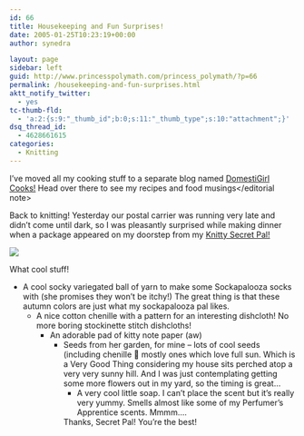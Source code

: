 ```yaml
---
id: 66
title: Housekeeping and Fun Surprises!
date: 2005-01-25T10:23:19+00:00
author: synedra

layout: page
sidebar: left
guid: http://www.princesspolymath.com/princess_polymath/?p=66
permalink: /housekeeping-and-fun-surprises.html
aktt_notify_twitter:
  - yes
tc-thumb-fld:
  - 'a:2:{s:9:"_thumb_id";b:0;s:11:"_thumb_type";s:10:"attachment";}'
dsq_thread_id:
  - 4628661615
categories:
  - Knitting
---
```

<editorial note>I&#8217;ve moved all my cooking stuff to a separate blog named [DomestiGirl Cooks!](http://cook.domestigirl.com) Head over there to see my recipes and food musings</editorial note>
  
Back to knitting! Yesterday our postal carrier was running very late and didn&#8217;t come until dark, so I was pleasantly surprised while making dinner when a package appeared on my doorstep from my [Knitty Secret Pal!](http://www.knittyboard.com/viewtopic.php?t=2061&start=345)
  
![](http://www.perlgoddess.com/blog/images/secretpal.jpg)
  
What cool stuff!

  * A cool socky variegated ball of yarn to make some Sockapalooza socks with (she promises they won&#8217;t be itchy!) The great thing is that these autumn colors are just what my sockapalooza pal likes. 
      * A nice cotton chenille with a pattern for an interesting dishcloth! No more boring stockinette stitch dishcloths! 
          * An adorable pad of kitty note paper (aw) 
              * Seeds from her garden, for mine &#8211; lots of cool seeds (including chenille 🙂 mostly ones which love full sun. Which is a Very Good Thing considering my house sits perched atop a very very sunny hill. And I was just contemplating getting some more flowers out in my yard, so the timing is great&#8230; 
                  * A very cool little soap. I can&#8217;t place the scent but it&#8217;s really very yummy. Smells almost like some of my Perfumer&#8217;s Apprentice scents. Mmmm&#8230;. </ul> 
                    Thanks, Secret Pal! You&#8217;re the best!
